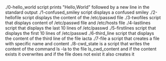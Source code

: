 ./0-hello_world script prints "Hello,World" followed by a new line in the standard output
./1-confused_smiley script displays a confused smiley
./2-hellofile script displays the content of the /etc/passwd file
./3-twofiles script that displays content of /etc/passwd file and /etc/hosts file
./4-lastlines script that displays the last 10 lines of /etc/passwd
./5-firstlines script that displays the first 10 lines of /etc/passwd
./6-third_line script that displays the content of the third line of the file iacta
./7-file a script that creates a file with specific name and content
./8-cwd_state is a script that writes the content of the command ls -la to the file ls_cwd_content and if the content exists it overwrites and if the file does not exist it also creates it
